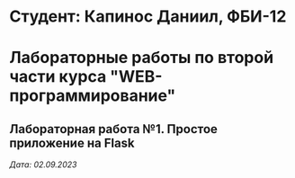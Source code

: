# Студент: Капинос Даниил, ФБИ-12

# Лабораторные работы по второй части курса "WEB-программирование"

## Лабораторная работа №1. Простое приложение на Flask

*Дата: 02.09.2023*